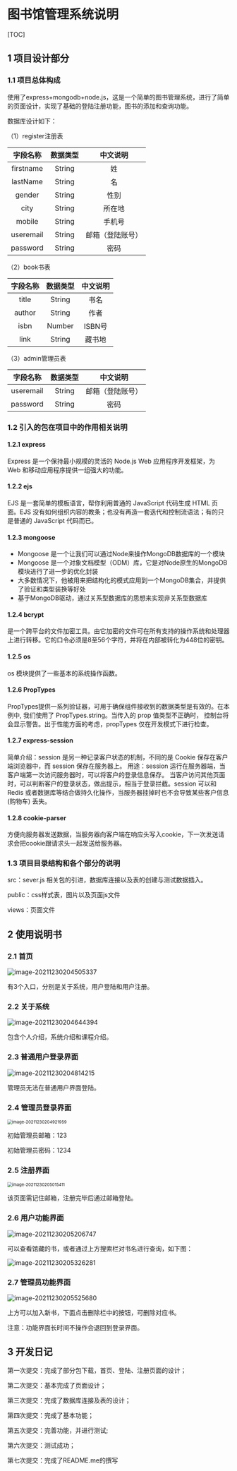 # 图书馆管理系统说明

[TOC]

## 1 项目设计部分

### 1.1 项目总体构成

使用了express+mongodb+node.js，这是一个简单的图书管理系统，进行了简单的页面设计，实现了基础的登陆注册功能，图书的添加和查询功能。

数据库设计如下：

（1）register注册表

| 字段名称  | 数据类型 |     中文说明     |
| :-------: | :------: | :--------------: |
| firstname |  String  |        姓        |
| lastName  |  String  |        名        |
|  gender   |  String  |       性别       |
|   city    |  String  |      所在地      |
|  mobile   |  String  |      手机号      |
| useremail |  String  | 邮箱（登陆账号） |
| password  |  String  |       密码       |

（2）book书表

| 字段名称 | 数据类型 | 中文说明 |
| :------: | :------: | :------: |
|  title   |  String  |   书名   |
|  author  |  String  |   作者   |
|   isbn   |  Number  |  ISBN号  |
|   link   |  String  |  藏书地  |

（3）admin管理员表

| 字段名称  | 数据类型 |     中文说明     |
| :-------: | :------: | :--------------: |
| useremail |  String  | 邮箱（登陆账号） |
| password  |  String  |       密码       |

### 1.2 引入的包在项目中的作用相关说明

#### 1.2.1 express

Express 是一个保持最小规模的灵活的 Node.js Web 应用程序开发框架，为 Web 和移动应用程序提供一组强大的功能。

#### 1.2.2 ejs

EJS 是一套简单的模板语言，帮你利用普通的 JavaScript 代码生成 HTML 页面。EJS 没有如何组织内容的教条；也没有再造一套迭代和控制流语法；有的只是普通的 JavaScript 代码而已。

#### 1.2.3 mongoose

- Mongoose 是一个让我们可以通过Node来操作MongoDB数据库的一个模块
- Mongoose 是一个对象文档模型（ODM）库，它是对Node原生的MongoDB模块进行了进一步的优化封装
- 大多数情况下，他被用来把结构化的模式应用到一个MongoDB集合，并提供了验证和类型装换等好处
- 基于MongoDB驱动，通过关系型数据库的思想来实现非关系型数据库

#### 1.2.4 bcrypt

是一个跨平台的文件加密工具。由它加密的文件可在所有支持的操作系统和处理器上进行转移。它的口令必须是8至56个字符，并将在内部被转化为448位的密钥。

#### 1.2.5 os

os 模块提供了一些基本的系统操作函数。

#### 1.2.6 PropTypes 

PropTypes提供一系列验证器，可用于确保组件接收到的数据类型是有效的。在本例中, 我们使用了 PropTypes.string。当传入的 prop 值类型不正确时， 控制台将会显示警告。出于性能方面的考虑，propTypes 仅在开发模式下进行检查。

#### 1.2.7 express-session

简单介绍：session 是另一种记录客户状态的机制，不同的是 Cookie 保存在客户端浏览器中，而 session 保存在服务器上。
用途：session 运行在服务器端，当客户端第一次访问服务器时，可以将客户的登录信息保存。 当客户访问其他页面时，可以判断客户的登录状态，做出提示，相当于登录拦截。session 可以和 Redis 或者数据库等结合做持久化操作，当服务器挂掉时也不会导致某些客户信息(购物车) 丢失。

#### 1.2.8 cookie-parser

方便向服务器发送数据，当服务器向客户端在响应头写入cookie，下一次发送请求会把cookie跟请求头一起发送给服务器。

### 1.3 项目目录结构和各个部分的说明

src：sever.js  相关包的引进，数据库连接以及表的创建与测试数据插入。

public：css样式表，图片以及页面js文件

views：页面文件

## 2 使用说明书 

### 2.1 首页

![image-20211230204505337](image-20211230204505337.png)

有3个入口，分别是关于系统，用户登陆和用户注册。

### 2.2 关于系统

![image-20211230204644394](image-20211230204644394.png)

包含个人介绍，系统介绍和课程介绍。

### 2.3 普通用户登录界面

![image-20211230204814215](image-20211230204814215.png)

管理员无法在普通用户界面登陆。

### 2.4 管理员登录界面

<img src="image-20211230204921959.png" alt="image-20211230204921959" style="zoom:67%;" />

初始管理员邮箱：123

初始管理员密码：1234

### 2.5 注册界面

<img src="image-20211230205015411.png" alt="image-20211230205015411" style="zoom:67%;" />

该页面需记住邮箱，注册完毕后通过邮箱登陆。

### 2.6 用户功能界面

![image-20211230205206747](image-20211230205206747.png)

可以查看馆藏的书，或者通过上方搜索栏对书名进行查询，如下图：

![image-20211230205326281](image-20211230205326281.png)

### 2.7 管理员功能界面

![image-20211230205525680](image-20211230205525680.png)

上方可以加入新书，下面点击删除栏中的按钮，可删除对应书。

注意：功能界面长时间不操作会退回到登录界面。

## 3 开发日记

第一次提交：完成了部分包下载，首页、登陆、注册页面的设计；

第二次提交：基本完成了页面设计；

第三次提交：完成了数据库连接及表的设计；

第四次提交：完成了基本功能；

第五次提交：完善功能，并进行测试;

第六次提交：测试成功；

第七次提交：完成了README.me的撰写